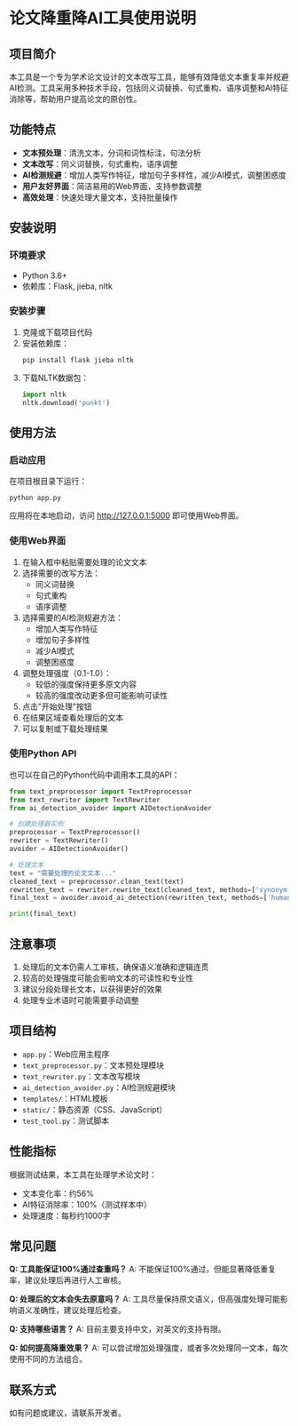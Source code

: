 # 论文降重降AI工具使用说明

## 项目简介

本工具是一个专为学术论文设计的文本改写工具，能够有效降低文本重复率并规避AI检测。工具采用多种技术手段，包括同义词替换、句式重构、语序调整和AI特征消除等，帮助用户提高论文的原创性。

## 功能特点

- **文本预处理**：清洗文本，分词和词性标注，句法分析
- **文本改写**：同义词替换，句式重构，语序调整
- **AI检测规避**：增加人类写作特征，增加句子多样性，减少AI模式，调整困惑度
- **用户友好界面**：简洁易用的Web界面，支持参数调整
- **高效处理**：快速处理大量文本，支持批量操作

## 安装说明

### 环境要求

- Python 3.6+
- 依赖库：Flask, jieba, nltk

### 安装步骤

1. 克隆或下载项目代码
2. 安装依赖库：
   ```
   pip install flask jieba nltk
   ```
3. 下载NLTK数据包：
   ```python
   import nltk
   nltk.download('punkt')
   ```

## 使用方法

### 启动应用

在项目根目录下运行：
```
python app.py
```

应用将在本地启动，访问 http://127.0.0.1:5000 即可使用Web界面。

### 使用Web界面

1. 在输入框中粘贴需要处理的论文文本
2. 选择需要的改写方法：
   - 同义词替换
   - 句式重构
   - 语序调整
3. 选择需要的AI检测规避方法：
   - 增加人类写作特征
   - 增加句子多样性
   - 减少AI模式
   - 调整困惑度
4. 调整处理强度（0.1-1.0）：
   - 较低的强度保持更多原文内容
   - 较高的强度改动更多但可能影响可读性
5. 点击"开始处理"按钮
6. 在结果区域查看处理后的文本
7. 可以复制或下载处理结果

### 使用Python API

也可以在自己的Python代码中调用本工具的API：

```python
from text_preprocessor import TextPreprocessor
from text_rewriter import TextRewriter
from ai_detection_avoider import AIDetectionAvoider

# 创建处理器实例
preprocessor = TextPreprocessor()
rewriter = TextRewriter()
avoider = AIDetectionAvoider()

# 处理文本
text = "需要处理的论文文本..."
cleaned_text = preprocessor.clean_text(text)
rewritten_text = rewriter.rewrite_text(cleaned_text, methods=['synonym', 'restructure', 'word_order'], intensity=0.5)
final_text = avoider.avoid_ai_detection(rewritten_text, methods=['human_features', 'sentence_diversity', 'reduce_patterns', 'adjust_perplexity'], intensity=0.5)

print(final_text)
```

## 注意事项

1. 处理后的文本仍需人工审核，确保语义准确和逻辑连贯
2. 较高的处理强度可能会影响文本的可读性和专业性
3. 建议分段处理长文本，以获得更好的效果
4. 处理专业术语时可能需要手动调整

## 项目结构

- `app.py`：Web应用主程序
- `text_preprocessor.py`：文本预处理模块
- `text_rewriter.py`：文本改写模块
- `ai_detection_avoider.py`：AI检测规避模块
- `templates/`：HTML模板
- `static/`：静态资源（CSS、JavaScript）
- `test_tool.py`：测试脚本

## 性能指标

根据测试结果，本工具在处理学术论文时：
- 文本变化率：约56%
- AI特征消除率：100%（测试样本中）
- 处理速度：每秒约1000字

## 常见问题

**Q: 工具能保证100%通过查重吗？**
A: 不能保证100%通过，但能显著降低重复率，建议处理后再进行人工审核。

**Q: 处理后的文本会失去原意吗？**
A: 工具尽量保持原文语义，但高强度处理可能影响语义准确性，建议处理后检查。

**Q: 支持哪些语言？**
A: 目前主要支持中文，对英文的支持有限。

**Q: 如何提高降重效果？**
A: 可以尝试增加处理强度，或者多次处理同一文本，每次使用不同的方法组合。

## 联系方式

如有问题或建议，请联系开发者。
